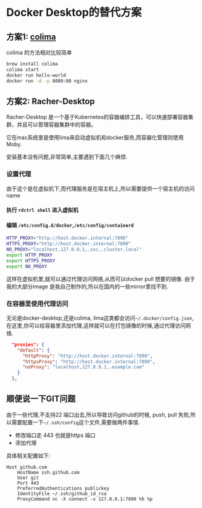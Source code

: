 # Docker Desktop的替代方案

## 方案1: [colima](https://github.com/abiosoft/colima)

colima 的方法相对比较简单
```bash
brew install colima
colima start
docker run hello-world
docker run -d -p 8080:80 nginx
```

## 方案2: Racher-Desktop 
Racher-Desktop 是一个基于Kubernetes的容器编排工具，可以快速部署容器集群，并且可以管理容器集群中的容器。

它在mac系统里是使用lima来启动虚拟机和docker服务,而容器化管理则使用Moby.

安装基本没有问题,非常简单,主要遇到下面几个麻烦.

### 设置代理
由于这个是在虚拟机下,而代理服务是在宿主机上,所以需要提供一个宿主机的访问name
#### 执行 `rdctrl shell` 进入虚拟机
#### 编辑 `/etc/config.d/docker`,`/etc/config/containerd` 

```bash
HTTP_PROXY="http://host.docker.internal:7890"
HTTPS_PROXY="http://host.docker.internal:7890"
NO_PROXY="localhost,127.0.0.1,.svc,.cluster.local"
export HTTP_PROXY
export HTTPS_PROXY
export NO_PROXY
```
这样在虚拟机里,就可以通过代理访问网络,从而可以docker pull 想要的镜像. 由于我的大部分image 是我自己制作的,所以在国内的一些mirror里找不到.

### 在容器里使用代理访问

无论是docker-desktop,还是colima, lima这类都会访问`~/.docker/config.json`,在这里,你可以给容器里添加代理,这样就可以在打包镜像的时候,通过代理访问网络.

```json
  "proxies": {
    "default": {
      "httpProxy": "http://host.docker.internal:7890",
      "httpsProxy": "http://host.docker.internal:7890",
      "noProxy": "localhost,127.0.0.1,.example.com"
    }
  },
```
## 顺便说一下GIT问题

由于一些代理,不支持22 端口出去,所以导致访问github的时候, push, pull 失败,所以需要配置一下`~/.ssh/config`这个文件,需要做两件事情.

* 修改端口走 443 也就是https 端口
* 添加代理

具体相关配置如下:

```
Host github.com
    HostName ssh.github.com
    User git
    Port 443
    PreferredAuthentications publickey
    IdentityFile ~/.ssh/github_id_rsa
    ProxyCommand nc -X connect -x 127.0.0.1:7890 %h %p
```
